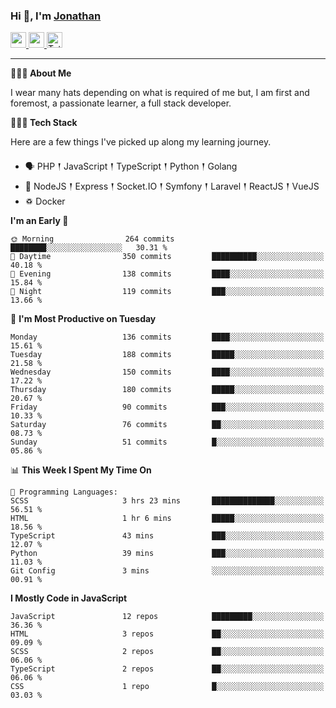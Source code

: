 ### Hi 👋, I'm [Jonathan](https://jonathan-d.ch) 

<p>
  <a href="https://www.linkedin.com/in/jdebetaz">
    <img src="https://img.shields.io/badge/linkedin-%230077B5.svg?&style=for-the-badge&logo=linkedin&logoColor=white" height=25>
  </a>
  <a href="https://www.instagram.com/jdebetaz/">
    <img src="https://img.shields.io/badge/instagram-%23E4405F.svg?&style=for-the-badge&logo=instagram&logoColor=white" height=25>
  </a>
  <a href="https://wakatime.com/@5c95ead1-71ee-4ecc-9a32-6c2b293dd432">
    <img src="https://wakatime.com/badge/user/5c95ead1-71ee-4ecc-9a32-6c2b293dd432.svg?style=for-the-badge" height=25 alt="Total time coded since Aug 23 2019" />
  </a>
</p>

-------

**🙋🏻‍♂️ About Me** 

<p>I wear many hats depending on what is required of me but, I am first and foremost, a passionate learner, a full stack developer.</p>

**👨🏻‍💻 Tech Stack** 

<p>Here are a few things I've picked up along my learning journey.</p>

- 🗣 PHP 𒑰 JavaScript 𒑰 TypeScript 𒑰 Python 𒑰 Golang
- 🎒 NodeJS 𒑰 Express 𒑰 Socket.IO 𒑰 Symfony 𒑰 Laravel 𒑰 ReactJS 𒑰 VueJS
- ♽ Docker

<!--START_SECTION:waka-->
**I'm an Early 🐤** 

```text
🌞 Morning                264 commits         ████████░░░░░░░░░░░░░░░░░   30.31 % 
🌆 Daytime                350 commits         ██████████░░░░░░░░░░░░░░░   40.18 % 
🌃 Evening                138 commits         ████░░░░░░░░░░░░░░░░░░░░░   15.84 % 
🌙 Night                  119 commits         ███░░░░░░░░░░░░░░░░░░░░░░   13.66 % 
```
📅 **I'm Most Productive on Tuesday** 

```text
Monday                   136 commits         ████░░░░░░░░░░░░░░░░░░░░░   15.61 % 
Tuesday                  188 commits         █████░░░░░░░░░░░░░░░░░░░░   21.58 % 
Wednesday                150 commits         ████░░░░░░░░░░░░░░░░░░░░░   17.22 % 
Thursday                 180 commits         █████░░░░░░░░░░░░░░░░░░░░   20.67 % 
Friday                   90 commits          ███░░░░░░░░░░░░░░░░░░░░░░   10.33 % 
Saturday                 76 commits          ██░░░░░░░░░░░░░░░░░░░░░░░   08.73 % 
Sunday                   51 commits          █░░░░░░░░░░░░░░░░░░░░░░░░   05.86 % 
```


📊 **This Week I Spent My Time On** 

```text
💬 Programming Languages: 
SCSS                     3 hrs 23 mins       ██████████████░░░░░░░░░░░   56.51 % 
HTML                     1 hr 6 mins         █████░░░░░░░░░░░░░░░░░░░░   18.56 % 
TypeScript               43 mins             ███░░░░░░░░░░░░░░░░░░░░░░   12.07 % 
Python                   39 mins             ███░░░░░░░░░░░░░░░░░░░░░░   11.03 % 
Git Config               3 mins              ░░░░░░░░░░░░░░░░░░░░░░░░░   00.91 % 
```

**I Mostly Code in JavaScript** 

```text
JavaScript               12 repos            █████████░░░░░░░░░░░░░░░░   36.36 % 
HTML                     3 repos             ██░░░░░░░░░░░░░░░░░░░░░░░   09.09 % 
SCSS                     2 repos             ██░░░░░░░░░░░░░░░░░░░░░░░   06.06 % 
TypeScript               2 repos             ██░░░░░░░░░░░░░░░░░░░░░░░   06.06 % 
CSS                      1 repo              █░░░░░░░░░░░░░░░░░░░░░░░░   03.03 % 
```




<!--END_SECTION:waka-->
